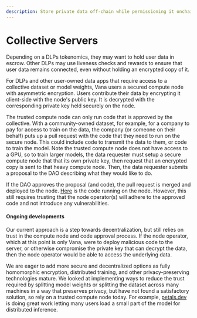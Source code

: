 ```yaml
---
description: Store private data off-chain while permissioning it onchain
---
```


# Collective Servers

Depending on a DLPs tokenomics, they may want to hold user data in escrow. Other DLPs may use liveness checks and rewards to ensure that user data remains connected, even without holding an encrypted copy of it.&#x20;

For DLPs and other user-owned data apps that require access to a collective dataset or model weights, Vana users a secured compute node with asymmetric encryption. Users contribute their data by encrypting it client-side with the node's public key. It is decrypted with the corresponding private key held securely on the node.

The trusted compute node can only run code that is approved by the collective. With a community-owned dataset, for example, for a company to pay for access to train on the data, the company (or someone on their behalf) puts up a pull request with the code that they need to run on the secure node. This could include code to transmit the data to them, or code to train the model. Note the trusted compute node does not have access to a GPU, so to train larger models, the data requester must setup a secure compute node that that its own private key, then request that an encrypted copy is sent to that heavy compute node. Then, the data requester submits a proposal to the DAO describing what they would like to do.

If the DAO approves the proposal (and code), the pull request is merged and deployed to the node. [Here](https://github.com/vana-com/rdatadao-executor) is the code running on the node. However, this still requires trusting that the node operator(s) will adhere to the approved code and not introduce any vulnerabilities.

#### Ongoing developments <a href="#ongoing-developments" id="ongoing-developments"></a>

Our current approach is a step towards decentralization, but still relies on trust in the compute node and code approval process. If the node operator, which at this point is only Vana, were to deploy malicious code to the server, or otherwise compromise the private key that can decrypt the data, then the node operator would be able to access the underlying data.

We are eager to add more secure and decentralized options as fully homomorphic encryption, distributed training, and other privacy-preserving technologies mature. We looked at implementing ways to reduce the trust required by splitting model weights or splitting the dataset across many machines in a way that preserves privacy, but have not found a satisfactory solution, so rely on a trusted compute node today. For example, [petals.dev](https://petals.dev/) is doing great work letting many users load a small part of the model for distributed inference.

[\
](https://docs.vana.com/network/personal-servers/run-your-personal-server/hosted-app)
